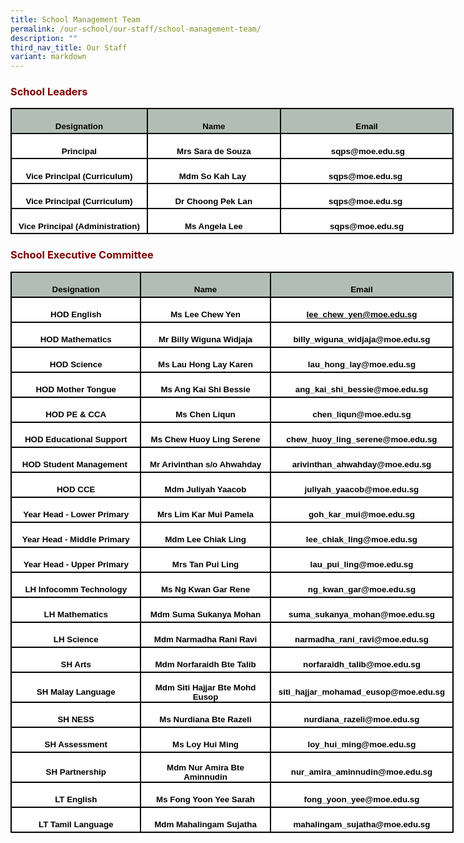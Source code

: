 ```yaml
---
title: School Management Team
permalink: /our-school/our-staff/school-management-team/
description: ""
third_nav_title: Our Staff
variant: markdown
---
```

<h3 style="text-align: justify;"><strong><span style="color: #800000;">School Leaders</span></strong></h3>

<table style="width:532.0pt;border-collapse:collapse;mso-yfti-tbllook:1184;
 mso-padding-alt:0in 5.4pt 0in 5.4pt" width="709" cellpadding="0" cellspacing="0" border="0" class="MsoNormalTable"><tbody><tr style="mso-yfti-irow:0;mso-yfti-firstrow:yes;height:30.0pt"><td style="width:161.0pt;border:solid black 1.5pt;background:#B2BEB5;
  padding:0in 5.4pt 0in 5.4pt;height:30.0pt" width="215"><p style="margin-bottom:0in;text-align:center;
  line-height:normal" align="center" class="MsoNormal"><b><span style="font-size:10.0pt;font-family:&quot;Arial&quot;,sans-serif;
  mso-fareast-font-family:&quot;Times New Roman&quot;;color:black;mso-font-kerning:0pt;
  mso-ligatures:none">Designation</span></b></p></td><td style="width:2.25in;border:solid black 1.5pt;border-left:none;
  background:#B2BEB5;padding:0in 5.4pt 0in 5.4pt;height:30.0pt" width="216"><p style="margin-bottom:0in;text-align:center;
  line-height:normal" align="center" class="MsoNormal"><b><span style="font-size:10.0pt;font-family:&quot;Arial&quot;,sans-serif;
  mso-fareast-font-family:&quot;Times New Roman&quot;;color:black;mso-font-kerning:0pt;
  mso-ligatures:none">Name</span></b></p></td><td style="width:209.0pt;border:solid black 1.5pt;border-left:none;
  background:#B2BEB5;padding:0in 5.4pt 0in 5.4pt;height:30.0pt" width="279"><p style="margin-bottom:0in;text-align:center;
  line-height:normal" align="center" class="MsoNormal"><b><span style="font-size:10.0pt;font-family:&quot;Arial&quot;,sans-serif;
  mso-fareast-font-family:&quot;Times New Roman&quot;;color:black;mso-font-kerning:0pt;
  mso-ligatures:none">Email</span></b></p></td></tr><tr style="mso-yfti-irow:1;height:30.0pt"><td style="width:161.0pt;border:solid black 1.5pt;border-top:none;
  background:white;padding:0in 5.4pt 0in 5.4pt;height:30.0pt" width="215"><p style="margin-bottom:0in;text-align:center;
  line-height:normal" align="center" class="MsoNormal"><b><span style="font-size:10.0pt;font-family:&quot;Arial&quot;,sans-serif;
  mso-fareast-font-family:&quot;Times New Roman&quot;;color:black;mso-font-kerning:0pt;
  mso-ligatures:none">Principal</span></b></p></td><td style="width:2.25in;border-top:none;border-left:none;
  border-bottom:solid black 1.5pt;border-right:solid black 1.5pt;background:
  white;padding:0in 5.4pt 0in 5.4pt;height:30.0pt" width="216"><p style="margin-bottom:0in;text-align:center;
  line-height:normal" align="center" class="MsoNormal"><b><span style="font-size:10.0pt;font-family:&quot;Arial&quot;,sans-serif;
  mso-fareast-font-family:&quot;Times New Roman&quot;;color:black;mso-font-kerning:0pt;
  mso-ligatures:none">Mrs Sara de Souza</span></b></p></td><td style="width:209.0pt;border-top:none;border-left:none;
  border-bottom:solid black 1.5pt;border-right:solid black 1.5pt;background:
  white;padding:0in 5.4pt 0in 5.4pt;height:30.0pt" width="279"><p style="margin-bottom:0in;text-align:center;
  line-height:normal" align="center" class="MsoNormal"><b><span style="font-size:10.0pt;font-family:&quot;Arial&quot;,sans-serif;
  mso-fareast-font-family:&quot;Times New Roman&quot;;color:black;mso-font-kerning:0pt;
  mso-ligatures:none">&nbsp;sqps@moe.edu.sg</span></b></p></td></tr><tr style="mso-yfti-irow:2;height:30.0pt"><td style="width:161.0pt;border:solid black 1.5pt;border-top:none;
  background:white;padding:0in 5.4pt 0in 5.4pt;height:30.0pt" width="215"><p style="margin-bottom:0in;text-align:center;
  line-height:normal" align="center" class="MsoNormal"><b><span style="font-size:10.0pt;font-family:&quot;Arial&quot;,sans-serif;
  mso-fareast-font-family:&quot;Times New Roman&quot;;color:black;mso-font-kerning:0pt;
  mso-ligatures:none">Vice Principal (Curriculum)</span></b></p></td><td style="width:2.25in;border-top:none;border-left:none;
  border-bottom:solid black 1.5pt;border-right:solid black 1.5pt;background:
  white;padding:0in 5.4pt 0in 5.4pt;height:30.0pt" width="216"><p style="margin-bottom:0in;text-align:center;
  line-height:normal" align="center" class="MsoNormal"><b><span style="font-size:10.0pt;font-family:&quot;Arial&quot;,sans-serif;
  mso-fareast-font-family:&quot;Times New Roman&quot;;color:black;mso-font-kerning:0pt;
  mso-ligatures:none">Mdm So Kah Lay&nbsp;</span></b></p></td><td style="width:209.0pt;border-top:none;border-left:none;
  border-bottom:solid black 1.5pt;border-right:solid black 1.5pt;background:
  white;padding:0in 5.4pt 0in 5.4pt;height:30.0pt" width="279"><p style="margin-bottom:0in;text-align:center;
  line-height:normal" align="center" class="MsoNormal"><b><span style="font-size:10.0pt;font-family:&quot;Arial&quot;,sans-serif;
  mso-fareast-font-family:&quot;Times New Roman&quot;;color:black;mso-font-kerning:0pt;
  mso-ligatures:none">sqps@moe.edu.sg&nbsp;</span></b></p></td></tr><tr style="mso-yfti-irow:3;height:30.0pt"><td style="width:161.0pt;border:solid black 1.5pt;border-top:none;
  background:white;padding:0in 5.4pt 0in 5.4pt;height:30.0pt" width="215"><p style="margin-bottom:0in;text-align:center;
  line-height:normal" align="center" class="MsoNormal"><b><span style="font-size:10.0pt;font-family:&quot;Arial&quot;,sans-serif;
  mso-fareast-font-family:&quot;Times New Roman&quot;;color:black;mso-font-kerning:0pt;
  mso-ligatures:none">Vice Principal (Curriculum)</span></b></p></td><td style="width:2.25in;border-top:none;border-left:none;
  border-bottom:solid black 1.5pt;border-right:solid black 1.5pt;background:
  white;padding:0in 5.4pt 0in 5.4pt;height:30.0pt" width="216"><p style="margin-bottom:0in;text-align:center;
  line-height:normal" align="center" class="MsoNormal"><b><span style="font-size:10.0pt;font-family:&quot;Arial&quot;,sans-serif;
  mso-fareast-font-family:&quot;Times New Roman&quot;;color:black;mso-font-kerning:0pt;
  mso-ligatures:none">Dr Choong Pek Lan</span></b></p></td><td style="width:209.0pt;border-top:none;border-left:none;
  border-bottom:solid black 1.5pt;border-right:solid black 1.5pt;background:
  white;padding:0in 5.4pt 0in 5.4pt;height:30.0pt" width="279"><p style="margin-bottom:0in;text-align:center;
  line-height:normal" align="center" class="MsoNormal"><b><span style="font-size:10.0pt;font-family:&quot;Arial&quot;,sans-serif;
  mso-fareast-font-family:&quot;Times New Roman&quot;;color:black;mso-font-kerning:0pt;
  mso-ligatures:none">sqps@moe.edu.sg&nbsp;</span></b></p></td></tr><tr style="mso-yfti-irow:4;mso-yfti-lastrow:yes;height:30.0pt"><td style="width:161.0pt;border:solid black 1.5pt;border-top:none;
  background:white;padding:0in 5.4pt 0in 5.4pt;height:30.0pt" width="215"><p style="margin-bottom:0in;text-align:center;
  line-height:normal" align="center" class="MsoNormal"><b><span style="font-size:10.0pt;font-family:&quot;Arial&quot;,sans-serif;
  mso-fareast-font-family:&quot;Times New Roman&quot;;color:black;mso-font-kerning:0pt;
  mso-ligatures:none">Vice Principal (Administration)</span></b></p></td><td style="width:2.25in;border-top:none;border-left:none;
  border-bottom:solid black 1.5pt;border-right:solid black 1.5pt;background:
  white;padding:0in 5.4pt 0in 5.4pt;height:30.0pt" width="216"><p style="margin-bottom:0in;text-align:center;
  line-height:normal" align="center" class="MsoNormal"><b><span style="font-size:10.0pt;font-family:&quot;Arial&quot;,sans-serif;
  mso-fareast-font-family:&quot;Times New Roman&quot;;color:black;mso-font-kerning:0pt;
  mso-ligatures:none">Ms Angela Lee</span></b></p></td><td style="width:209.0pt;border-top:none;border-left:none;
  border-bottom:solid black 1.5pt;border-right:solid black 1.5pt;background:
  white;padding:0in 5.4pt 0in 5.4pt;height:30.0pt" width="279"><p style="margin-bottom:0in;text-align:center;
  line-height:normal" align="center" class="MsoNormal"><b><span style="font-size:10.0pt;font-family:&quot;Arial&quot;,sans-serif;
  mso-fareast-font-family:&quot;Times New Roman&quot;;color:black;mso-font-kerning:0pt;
  mso-ligatures:none">sqps@moe.edu.sg</span></b></p></td></tr></tbody></table>

<h3 style="text-align: justify;"><strong><span style="color: #800000;">School Executive Committee</span></strong></h3>

<table style="width:532.0pt;border-collapse:collapse;mso-yfti-tbllook:1184;
 mso-padding-alt:0in 5.4pt 0in 5.4pt" width="709" cellpadding="0" cellspacing="0" border="0" class="MsoNormalTable"><tbody><tr style="mso-yfti-irow:0;mso-yfti-firstrow:yes;height:30.0pt"><td style="width:161.0pt;border:solid black 1.5pt;background:#B2BEB5;
  padding:0in 5.4pt 0in 5.4pt;height:30.0pt" width="215"><p style="margin-bottom:0in;text-align:center;
  line-height:normal" align="center" class="MsoNormal"><b><span style="font-size:10.0pt;font-family:&quot;Arial&quot;,sans-serif;
  mso-fareast-font-family:&quot;Times New Roman&quot;;color:black;mso-font-kerning:0pt;
  mso-ligatures:none;mso-bidi-language:TA">Designation</span></b></p></td><td style="width:2.25in;border:solid black 1.5pt;border-left:none;
  background:#B2BEB5;padding:0in 5.4pt 0in 5.4pt;height:30.0pt" width="216"><p style="margin-bottom:0in;text-align:center;
  line-height:normal" align="center" class="MsoNormal"><b><span style="font-size:10.0pt;font-family:&quot;Arial&quot;,sans-serif;
  mso-fareast-font-family:&quot;Times New Roman&quot;;color:black;mso-font-kerning:0pt;
  mso-ligatures:none;mso-bidi-language:TA">Name</span></b></p></td><td style="width:209.0pt;border:solid black 1.5pt;border-left:none;
  background:#B2BEB5;padding:0in 5.4pt 0in 5.4pt;height:30.0pt" width="279"><p style="margin-bottom:0in;text-align:center;
  line-height:normal" align="center" class="MsoNormal"><b><span style="font-size:10.0pt;font-family:&quot;Arial&quot;,sans-serif;
  mso-fareast-font-family:&quot;Times New Roman&quot;;color:black;mso-font-kerning:0pt;
  mso-ligatures:none;mso-bidi-language:TA">Email</span></b></p></td></tr><tr style="mso-yfti-irow:1;height:30.0pt"><td style="width:161.0pt;border:solid black 1.5pt;border-top:none;
  background:white;padding:0in 5.4pt 0in 5.4pt;height:30.0pt" width="215"><p style="margin-bottom:0in;text-align:center;
  line-height:normal" align="center" class="MsoNormal"><b><span style="font-size:10.0pt;font-family:&quot;Arial&quot;,sans-serif;
  mso-fareast-font-family:&quot;Times New Roman&quot;;color:black;mso-font-kerning:0pt;
  mso-ligatures:none;mso-bidi-language:TA">HOD English</span></b></p></td><td style="width:2.25in;border-top:none;border-left:none;
  border-bottom:solid black 1.5pt;border-right:solid black 1.5pt;background:
  white;padding:0in 5.4pt 0in 5.4pt;height:30.0pt" width="216"><p style="margin-bottom:0in;text-align:center;
  line-height:normal" align="center" class="MsoNormal"><b><span style="font-size:10.0pt;font-family:&quot;Arial&quot;,sans-serif;
  mso-fareast-font-family:&quot;Times New Roman&quot;;color:black;mso-font-kerning:0pt;
  mso-ligatures:none;mso-bidi-language:TA">Ms Lee Chew Yen</span></b></p></td><td style="width:209.0pt;border-top:none;border-left:none;
  border-bottom:solid black 1.5pt;border-right:solid black 1.5pt;background:
  white;padding:0in 5.4pt 0in 5.4pt;height:30.0pt" width="279"><p style="margin-bottom:0in;text-align:center;
  line-height:normal" align="center" class="MsoNormal"><b><span style="font-size:10.0pt;font-family:&quot;Arial&quot;,sans-serif;
  mso-fareast-font-family:&quot;Times New Roman&quot;;color:black;mso-font-kerning:0pt;
  mso-ligatures:none;mso-bidi-language:TA"><a href="mailto:lee_chew_yen@moe.edu.sg"><span style="color:black;text-decoration:
  none;text-underline:none">lee_chew_yen@moe.edu.sg</span></a></span></b></p></td></tr><tr style="mso-yfti-irow:2;height:30.0pt"><td style="width:161.0pt;border:solid black 1.5pt;border-top:none;
  background:white;padding:0in 5.4pt 0in 5.4pt;height:30.0pt" width="215"><p style="margin-bottom:0in;text-align:center;
  line-height:normal" align="center" class="MsoNormal"><b><span style="font-size:10.0pt;font-family:&quot;Arial&quot;,sans-serif;
  mso-fareast-font-family:&quot;Times New Roman&quot;;color:black;mso-font-kerning:0pt;
  mso-ligatures:none;mso-bidi-language:TA">HOD Mathematics</span></b></p></td><td style="width:2.25in;border-top:none;border-left:none;
  border-bottom:solid black 1.5pt;border-right:solid black 1.5pt;background:
  white;padding:0in 5.4pt 0in 5.4pt;height:30.0pt" width="216"><p style="margin-bottom:0in;text-align:center;
  line-height:normal" align="center" class="MsoNormal"><b><span style="font-size:10.0pt;font-family:&quot;Arial&quot;,sans-serif;
  mso-fareast-font-family:&quot;Times New Roman&quot;;color:black;mso-font-kerning:0pt;
  mso-ligatures:none;mso-bidi-language:TA">Mr Billy Wiguna Widjaja</span></b></p></td><td style="width:209.0pt;border-top:none;border-left:none;
  border-bottom:solid black 1.5pt;border-right:solid black 1.5pt;background:
  white;padding:0in 5.4pt 0in 5.4pt;height:30.0pt" width="279"><p style="margin-bottom:0in;text-align:center;
  line-height:normal" align="center" class="MsoNormal"><b><span style="font-size:10.0pt;font-family:&quot;Arial&quot;,sans-serif;
  mso-fareast-font-family:&quot;Times New Roman&quot;;color:black;mso-font-kerning:0pt;
  mso-ligatures:none;mso-bidi-language:TA">billy_wiguna_widjaja@moe.edu.sg</span></b></p></td></tr><tr style="mso-yfti-irow:3;height:30.0pt"><td style="width:161.0pt;border:solid black 1.5pt;border-top:none;
  background:white;padding:0in 5.4pt 0in 5.4pt;height:30.0pt" width="215"><p style="margin-bottom:0in;text-align:center;
  line-height:normal" align="center" class="MsoNormal"><b><span style="font-size:10.0pt;font-family:&quot;Arial&quot;,sans-serif;
  mso-fareast-font-family:&quot;Times New Roman&quot;;color:black;mso-font-kerning:0pt;
  mso-ligatures:none;mso-bidi-language:TA">HOD Science</span></b></p></td><td style="width:2.25in;border-top:none;border-left:none;
  border-bottom:solid black 1.5pt;border-right:solid black 1.5pt;background:
  white;padding:0in 5.4pt 0in 5.4pt;height:30.0pt" width="216"><p style="margin-bottom:0in;text-align:center;
  line-height:normal" align="center" class="MsoNormal"><b><span style="font-size:10.0pt;font-family:&quot;Arial&quot;,sans-serif;
  mso-fareast-font-family:&quot;Times New Roman&quot;;color:black;mso-font-kerning:0pt;
  mso-ligatures:none;mso-bidi-language:TA">Ms Lau Hong Lay Karen</span></b></p></td><td style="width:209.0pt;border-top:none;border-left:none;
  border-bottom:solid black 1.5pt;border-right:solid black 1.5pt;background:
  white;padding:0in 5.4pt 0in 5.4pt;height:30.0pt" width="279"><p style="margin-bottom:0in;text-align:center;
  line-height:normal" align="center" class="MsoNormal"><b><span style="font-size:10.0pt;font-family:&quot;Arial&quot;,sans-serif;
  mso-fareast-font-family:&quot;Times New Roman&quot;;color:black;mso-font-kerning:0pt;
  mso-ligatures:none;mso-bidi-language:TA">lau_hong_lay@moe.edu.sg</span></b></p></td></tr><tr style="mso-yfti-irow:4;height:30.0pt"><td style="width:161.0pt;border:solid black 1.5pt;border-top:none;
  background:white;padding:0in 5.4pt 0in 5.4pt;height:30.0pt" width="215"><p style="margin-bottom:0in;text-align:center;
  line-height:normal" align="center" class="MsoNormal"><b><span style="font-size:10.0pt;font-family:&quot;Arial&quot;,sans-serif;
  mso-fareast-font-family:&quot;Times New Roman&quot;;color:black;mso-font-kerning:0pt;
  mso-ligatures:none;mso-bidi-language:TA">HOD Mother Tongue</span></b></p></td><td style="width:2.25in;border-top:none;border-left:none;
  border-bottom:solid black 1.5pt;border-right:solid black 1.5pt;background:
  white;padding:0in 5.4pt 0in 5.4pt;height:30.0pt" width="216"><p style="margin-bottom:0in;text-align:center;
  line-height:normal" align="center" class="MsoNormal"><b><span style="font-size:10.0pt;font-family:&quot;Arial&quot;,sans-serif;
  mso-fareast-font-family:&quot;Times New Roman&quot;;color:black;mso-font-kerning:0pt;
  mso-ligatures:none;mso-bidi-language:TA">Ms Ang Kai Shi Bessie</span></b></p></td><td style="width:209.0pt;border-top:none;border-left:none;
  border-bottom:solid black 1.5pt;border-right:solid black 1.5pt;background:
  white;padding:0in 5.4pt 0in 5.4pt;height:30.0pt" width="279"><p style="margin-bottom:0in;text-align:center;
  line-height:normal" align="center" class="MsoNormal"><b><span style="font-size:10.0pt;font-family:&quot;Arial&quot;,sans-serif;
  mso-fareast-font-family:&quot;Times New Roman&quot;;color:black;mso-font-kerning:0pt;
  mso-ligatures:none;mso-bidi-language:TA">ang_kai_shi_bessie@moe.edu.sg</span></b></p></td></tr><tr style="mso-yfti-irow:5;height:30.0pt"><td style="width:161.0pt;border:solid black 1.5pt;border-top:none;
  background:white;padding:0in 5.4pt 0in 5.4pt;height:30.0pt" width="215"><p style="margin-bottom:0in;text-align:center;
  line-height:normal" align="center" class="MsoNormal"><b><span style="font-size:10.0pt;font-family:&quot;Arial&quot;,sans-serif;
  mso-fareast-font-family:&quot;Times New Roman&quot;;color:black;mso-font-kerning:0pt;
  mso-ligatures:none;mso-bidi-language:TA">HOD PE &amp; CCA</span></b></p></td><td style="width:2.25in;border-top:none;border-left:none;
  border-bottom:solid black 1.5pt;border-right:solid black 1.5pt;background:
  white;padding:0in 5.4pt 0in 5.4pt;height:30.0pt" width="216"><p style="margin-bottom:0in;text-align:center;
  line-height:normal" align="center" class="MsoNormal"><b><span style="font-size:10.0pt;font-family:&quot;Arial&quot;,sans-serif;
  mso-fareast-font-family:&quot;Times New Roman&quot;;color:black;mso-font-kerning:0pt;
  mso-ligatures:none;mso-bidi-language:TA">Ms Chen Liqun</span></b></p></td><td style="width:209.0pt;border-top:none;border-left:none;
  border-bottom:solid black 1.5pt;border-right:solid black 1.5pt;background:
  white;padding:0in 5.4pt 0in 5.4pt;height:30.0pt" width="279"><p style="margin-bottom:0in;text-align:center;
  line-height:normal" align="center" class="MsoNormal"><b><span style="font-size:10.0pt;font-family:&quot;Arial&quot;,sans-serif;
  mso-fareast-font-family:&quot;Times New Roman&quot;;color:black;mso-font-kerning:0pt;
  mso-ligatures:none;mso-bidi-language:TA">chen_liqun@moe.edu.sg</span></b></p></td></tr><tr style="mso-yfti-irow:6;height:30.0pt"><td style="width:161.0pt;border:solid black 1.5pt;border-top:none;
  background:white;padding:0in 5.4pt 0in 5.4pt;height:30.0pt" width="215"><p style="margin-bottom:0in;text-align:center;
  line-height:normal" align="center" class="MsoNormal"><b><span style="font-size:10.0pt;font-family:&quot;Arial&quot;,sans-serif;
  mso-fareast-font-family:&quot;Times New Roman&quot;;color:black;mso-font-kerning:0pt;
  mso-ligatures:none;mso-bidi-language:TA">HOD Educational Support</span></b></p></td><td style="width:2.25in;border-top:none;border-left:none;
  border-bottom:solid black 1.5pt;border-right:solid black 1.5pt;background:
  white;padding:0in 5.4pt 0in 5.4pt;height:30.0pt" width="216"><p style="margin-bottom:0in;text-align:center;
  line-height:normal" align="center" class="MsoNormal"><b><span style="font-size:10.0pt;font-family:&quot;Arial&quot;,sans-serif;
  mso-fareast-font-family:&quot;Times New Roman&quot;;color:black;mso-font-kerning:0pt;
  mso-ligatures:none;mso-bidi-language:TA">Ms Chew Huoy Ling Serene</span></b></p></td><td style="width:209.0pt;border-top:none;border-left:none;
  border-bottom:solid black 1.5pt;border-right:solid black 1.5pt;background:
  white;padding:0in 5.4pt 0in 5.4pt;height:30.0pt" width="279"><p style="margin-bottom:0in;text-align:center;
  line-height:normal" align="center" class="MsoNormal"><b><span style="font-size:10.0pt;font-family:&quot;Arial&quot;,sans-serif;
  mso-fareast-font-family:&quot;Times New Roman&quot;;color:black;mso-font-kerning:0pt;
  mso-ligatures:none;mso-bidi-language:TA">chew_huoy_ling_serene@moe.edu.sg</span></b></p></td></tr><tr style="mso-yfti-irow:7;height:30.0pt"><td style="width:161.0pt;border:solid black 1.5pt;border-top:none;
  background:white;padding:0in 5.4pt 0in 5.4pt;height:30.0pt" width="215"><p style="margin-bottom:0in;text-align:center;
  line-height:normal" align="center" class="MsoNormal"><b><span style="font-size:10.0pt;font-family:&quot;Arial&quot;,sans-serif;
  mso-fareast-font-family:&quot;Times New Roman&quot;;color:black;mso-font-kerning:0pt;
  mso-ligatures:none;mso-bidi-language:TA">HOD Student Management&nbsp;</span></b></p></td><td style="width:2.25in;border-top:none;border-left:none;
  border-bottom:solid black 1.5pt;border-right:solid black 1.5pt;background:
  white;padding:0in 5.4pt 0in 5.4pt;height:30.0pt" width="216"><p style="margin-bottom:0in;text-align:center;
  line-height:normal" align="center" class="MsoNormal"><b><span style="font-size:10.0pt;font-family:&quot;Arial&quot;,sans-serif;
  mso-fareast-font-family:&quot;Times New Roman&quot;;color:black;mso-font-kerning:0pt;
  mso-ligatures:none;mso-bidi-language:TA">Mr Arivinthan s/o Ahwahday</span></b></p></td><td style="width:209.0pt;border-top:none;border-left:none;
  border-bottom:solid black 1.5pt;border-right:solid black 1.5pt;background:
  white;padding:0in 5.4pt 0in 5.4pt;height:30.0pt" width="279"><p style="margin-bottom:0in;text-align:center;
  line-height:normal" align="center" class="MsoNormal"><b><span style="font-size:10.0pt;font-family:&quot;Arial&quot;,sans-serif;
  mso-fareast-font-family:&quot;Times New Roman&quot;;color:black;mso-font-kerning:0pt;
  mso-ligatures:none;mso-bidi-language:TA">arivinthan_ahwahday@moe.edu.sg</span></b></p></td></tr><tr style="mso-yfti-irow:8;height:30.0pt"><td style="width:161.0pt;border:solid black 1.5pt;border-top:none;
  background:white;padding:0in 5.4pt 0in 5.4pt;height:30.0pt" width="215"><p style="margin-bottom:0in;text-align:center;
  line-height:normal" align="center" class="MsoNormal"><b><span style="font-size:10.0pt;font-family:&quot;Arial&quot;,sans-serif;
  mso-fareast-font-family:&quot;Times New Roman&quot;;color:black;mso-font-kerning:0pt;
  mso-ligatures:none;mso-bidi-language:TA">HOD CCE</span></b></p></td><td style="width:2.25in;border-top:none;border-left:none;
  border-bottom:solid black 1.5pt;border-right:solid black 1.5pt;background:
  white;padding:0in 5.4pt 0in 5.4pt;height:30.0pt" width="216"><p style="margin-bottom:0in;text-align:center;
  line-height:normal" align="center" class="MsoNormal"><b><span style="font-size:10.0pt;font-family:&quot;Arial&quot;,sans-serif;
  mso-fareast-font-family:&quot;Times New Roman&quot;;color:black;mso-font-kerning:0pt;
  mso-ligatures:none;mso-bidi-language:TA">Mdm Juliyah Yaacob</span></b></p></td><td style="width:209.0pt;border-top:none;border-left:none;
  border-bottom:solid black 1.5pt;border-right:solid black 1.5pt;background:
  white;padding:0in 5.4pt 0in 5.4pt;height:30.0pt" width="279"><p style="margin-bottom:0in;text-align:center;
  line-height:normal" align="center" class="MsoNormal"><b><span style="font-size:10.0pt;font-family:&quot;Arial&quot;,sans-serif;
  mso-fareast-font-family:&quot;Times New Roman&quot;;color:black;mso-font-kerning:0pt;
  mso-ligatures:none;mso-bidi-language:TA">juliyah_yaacob@moe.edu.sg</span></b></p></td></tr><tr style="mso-yfti-irow:9;height:30.0pt"><td style="width:161.0pt;border:solid black 1.5pt;border-top:none;
  background:white;padding:0in 5.4pt 0in 5.4pt;height:30.0pt" width="215"><p style="margin-bottom:0in;text-align:center;
  line-height:normal" align="center" class="MsoNormal"><b><span style="font-size:10.0pt;font-family:&quot;Arial&quot;,sans-serif;
  mso-fareast-font-family:&quot;Times New Roman&quot;;color:black;mso-font-kerning:0pt;
  mso-ligatures:none;mso-bidi-language:TA">Year Head - Lower Primary</span></b></p></td><td style="width:2.25in;border-top:none;border-left:none;
  border-bottom:solid black 1.5pt;border-right:solid black 1.5pt;background:
  white;padding:0in 5.4pt 0in 5.4pt;height:30.0pt" width="216"><p style="margin-bottom:0in;text-align:center;
  line-height:normal" align="center" class="MsoNormal"><b><span style="font-size:10.0pt;font-family:&quot;Arial&quot;,sans-serif;
  mso-fareast-font-family:&quot;Times New Roman&quot;;color:black;mso-font-kerning:0pt;
  mso-ligatures:none;mso-bidi-language:TA">Mrs Lim Kar Mui Pamela</span></b></p></td><td style="width:209.0pt;border-top:none;border-left:none;
  border-bottom:solid black 1.5pt;border-right:solid black 1.5pt;background:
  white;padding:0in 5.4pt 0in 5.4pt;height:30.0pt" width="279"><p style="margin-bottom:0in;text-align:center;
  line-height:normal" align="center" class="MsoNormal"><b><span style="font-size:10.0pt;font-family:&quot;Arial&quot;,sans-serif;
  mso-fareast-font-family:&quot;Times New Roman&quot;;color:black;mso-font-kerning:0pt;
  mso-ligatures:none;mso-bidi-language:TA">goh_kar_mui@moe.edu.sg</span></b></p></td></tr><tr style="mso-yfti-irow:10;height:30.0pt"><td style="width:161.0pt;border:solid black 1.5pt;border-top:none;
  background:white;padding:0in 5.4pt 0in 5.4pt;height:30.0pt" width="215"><p style="margin-bottom:0in;text-align:center;
  line-height:normal" align="center" class="MsoNormal"><b><span style="font-size:10.0pt;font-family:&quot;Arial&quot;,sans-serif;
  mso-fareast-font-family:&quot;Times New Roman&quot;;color:black;mso-font-kerning:0pt;
  mso-ligatures:none;mso-bidi-language:TA">Year Head - Middle Primary</span></b></p></td><td style="width:2.25in;border-top:none;border-left:none;
  border-bottom:solid black 1.5pt;border-right:solid black 1.5pt;background:
  white;padding:0in 5.4pt 0in 5.4pt;height:30.0pt" width="216"><p style="margin-bottom:0in;text-align:center;
  line-height:normal" align="center" class="MsoNormal"><b><span style="font-size:10.0pt;font-family:&quot;Arial&quot;,sans-serif;
  mso-fareast-font-family:&quot;Times New Roman&quot;;color:black;mso-font-kerning:0pt;
  mso-ligatures:none;mso-bidi-language:TA">Mdm Lee Chiak Ling</span></b></p></td><td style="width:209.0pt;border-top:none;border-left:none;
  border-bottom:solid black 1.5pt;border-right:solid black 1.5pt;background:
  white;padding:0in 5.4pt 0in 5.4pt;height:30.0pt" width="279"><p style="margin-bottom:0in;text-align:center;
  line-height:normal" align="center" class="MsoNormal"><b><span style="font-size:10.0pt;font-family:&quot;Arial&quot;,sans-serif;
  mso-fareast-font-family:&quot;Times New Roman&quot;;color:black;mso-font-kerning:0pt;
  mso-ligatures:none;mso-bidi-language:TA">lee_chiak_ling@moe.edu.sg</span></b></p></td></tr><tr style="mso-yfti-irow:11;height:30.0pt"><td style="width:161.0pt;border:solid black 1.5pt;border-top:none;
  background:white;padding:0in 5.4pt 0in 5.4pt;height:30.0pt" width="215"><p style="margin-bottom:0in;text-align:center;
  line-height:normal" align="center" class="MsoNormal"><b><span style="font-size:10.0pt;font-family:&quot;Arial&quot;,sans-serif;
  mso-fareast-font-family:&quot;Times New Roman&quot;;color:black;mso-font-kerning:0pt;
  mso-ligatures:none;mso-bidi-language:TA">Year Head - Upper Primary</span></b></p></td><td style="width:2.25in;border-top:none;border-left:none;
  border-bottom:solid black 1.5pt;border-right:solid black 1.5pt;background:
  white;padding:0in 5.4pt 0in 5.4pt;height:30.0pt" width="216"><p style="margin-bottom:0in;text-align:center;
  line-height:normal" align="center" class="MsoNormal"><b><span style="font-size:10.0pt;font-family:&quot;Arial&quot;,sans-serif;
  mso-fareast-font-family:&quot;Times New Roman&quot;;color:black;mso-font-kerning:0pt;
  mso-ligatures:none;mso-bidi-language:TA">Mrs Tan Pui Ling</span></b></p></td><td style="width:209.0pt;border-top:none;border-left:none;
  border-bottom:solid black 1.5pt;border-right:solid black 1.5pt;background:
  white;padding:0in 5.4pt 0in 5.4pt;height:30.0pt" width="279"><p style="margin-bottom:0in;text-align:center;
  line-height:normal" align="center" class="MsoNormal"><b><span style="font-size:10.0pt;font-family:&quot;Arial&quot;,sans-serif;
  mso-fareast-font-family:&quot;Times New Roman&quot;;color:black;mso-font-kerning:0pt;
  mso-ligatures:none;mso-bidi-language:TA">lau_pui_ling@moe.edu.sg</span></b></p></td></tr><tr style="mso-yfti-irow:12;height:30.0pt"><td style="width:161.0pt;border:solid black 1.5pt;border-top:none;
  background:white;padding:0in 5.4pt 0in 5.4pt;height:30.0pt" width="215"><p style="margin-bottom:0in;text-align:center;
  line-height:normal" align="center" class="MsoNormal"><b><span style="font-size:10.0pt;font-family:&quot;Arial&quot;,sans-serif;
  mso-fareast-font-family:&quot;Times New Roman&quot;;color:black;mso-font-kerning:0pt;
  mso-ligatures:none;mso-bidi-language:TA">LH Infocomm Technology</span></b></p></td><td style="width:2.25in;border-top:none;border-left:none;
  border-bottom:solid black 1.5pt;border-right:solid black 1.5pt;background:
  white;padding:0in 5.4pt 0in 5.4pt;height:30.0pt" width="216"><p style="margin-bottom:0in;text-align:center;
  line-height:normal" align="center" class="MsoNormal"><b><span style="font-size:10.0pt;font-family:&quot;Arial&quot;,sans-serif;
  mso-fareast-font-family:&quot;Times New Roman&quot;;color:black;mso-font-kerning:0pt;
  mso-ligatures:none;mso-bidi-language:TA">Ms Ng Kwan Gar Rene</span></b></p></td><td style="width:209.0pt;border-top:none;border-left:none;
  border-bottom:solid black 1.5pt;border-right:solid black 1.5pt;background:
  white;padding:0in 5.4pt 0in 5.4pt;height:30.0pt" width="279"><p style="margin-bottom:0in;text-align:center;
  line-height:normal" align="center" class="MsoNormal"><b><span style="font-size:10.0pt;font-family:&quot;Arial&quot;,sans-serif;
  mso-fareast-font-family:&quot;Times New Roman&quot;;color:black;mso-font-kerning:0pt;
  mso-ligatures:none;mso-bidi-language:TA">ng_kwan_gar@moe.edu.sg</span></b></p></td></tr><tr style="mso-yfti-irow:13;height:30.0pt"><td style="width:161.0pt;border:solid black 1.5pt;border-top:none;
  background:white;padding:0in 5.4pt 0in 5.4pt;height:30.0pt" width="215"><p style="margin-bottom:0in;text-align:center;
  line-height:normal" align="center" class="MsoNormal"><b><span style="font-size:10.0pt;font-family:&quot;Arial&quot;,sans-serif;
  mso-fareast-font-family:&quot;Times New Roman&quot;;color:black;mso-font-kerning:0pt;
  mso-ligatures:none;mso-bidi-language:TA">LH Mathematics</span></b></p></td><td style="width:2.25in;border-top:none;border-left:none;
  border-bottom:solid black 1.5pt;border-right:solid black 1.5pt;background:
  white;padding:0in 5.4pt 0in 5.4pt;height:30.0pt" width="216"><p style="margin-bottom:0in;text-align:center;
  line-height:normal" align="center" class="MsoNormal"><b><span style="font-size:10.0pt;font-family:&quot;Arial&quot;,sans-serif;
  mso-fareast-font-family:&quot;Times New Roman&quot;;color:black;mso-font-kerning:0pt;
  mso-ligatures:none;mso-bidi-language:TA">Mdm Suma Sukanya Mohan</span></b></p></td><td style="width:209.0pt;border-top:none;border-left:none;
  border-bottom:solid black 1.5pt;border-right:solid black 1.5pt;background:
  white;padding:0in 5.4pt 0in 5.4pt;height:30.0pt" width="279"><p style="margin-bottom:0in;text-align:center;
  line-height:normal" align="center" class="MsoNormal"><b><span style="font-size:10.0pt;font-family:&quot;Arial&quot;,sans-serif;
  mso-fareast-font-family:&quot;Times New Roman&quot;;color:black;mso-font-kerning:0pt;
  mso-ligatures:none;mso-bidi-language:TA">suma_sukanya_mohan@moe.edu.sg</span></b></p></td></tr><tr style="mso-yfti-irow:14;height:30.0pt"><td style="width:161.0pt;border:solid black 1.5pt;border-top:none;
  background:white;padding:0in 5.4pt 0in 5.4pt;height:30.0pt" width="215"><p style="margin-bottom:0in;text-align:center;
  line-height:normal" align="center" class="MsoNormal"><b><span style="font-size:10.0pt;font-family:&quot;Arial&quot;,sans-serif;
  mso-fareast-font-family:&quot;Times New Roman&quot;;color:black;mso-font-kerning:0pt;
  mso-ligatures:none;mso-bidi-language:TA">LH Science</span></b></p></td><td style="width:2.25in;border-top:none;border-left:none;
  border-bottom:solid black 1.5pt;border-right:solid black 1.5pt;background:
  white;padding:0in 5.4pt 0in 5.4pt;height:30.0pt" width="216"><p style="margin-bottom:0in;text-align:center;
  line-height:normal" align="center" class="MsoNormal"><b><span style="font-size:10.0pt;font-family:&quot;Arial&quot;,sans-serif;
  mso-fareast-font-family:&quot;Times New Roman&quot;;color:black;mso-font-kerning:0pt;
  mso-ligatures:none;mso-bidi-language:TA">Mdm Narmadha Rani Ravi</span></b></p></td><td style="width:209.0pt;border-top:none;border-left:none;
  border-bottom:solid black 1.5pt;border-right:solid black 1.5pt;background:
  white;padding:0in 5.4pt 0in 5.4pt;height:30.0pt" width="279"><p style="margin-bottom:0in;text-align:center;
  line-height:normal" align="center" class="MsoNormal"><b><span style="font-size:10.0pt;font-family:&quot;Arial&quot;,sans-serif;
  mso-fareast-font-family:&quot;Times New Roman&quot;;color:black;mso-font-kerning:0pt;
  mso-ligatures:none;mso-bidi-language:TA">narmadha_rani_ravi@moe.edu.sg</span></b></p></td></tr><tr style="mso-yfti-irow:15;height:30.0pt"><td style="width:161.0pt;border:solid black 1.5pt;border-top:none;
  background:white;padding:0in 5.4pt 0in 5.4pt;height:30.0pt" width="215"><p style="margin-bottom:0in;text-align:center;
  line-height:normal" align="center" class="MsoNormal"><b><span style="font-size:10.0pt;font-family:&quot;Arial&quot;,sans-serif;
  mso-fareast-font-family:&quot;Times New Roman&quot;;color:black;mso-font-kerning:0pt;
  mso-ligatures:none;mso-bidi-language:TA">SH Arts</span></b></p></td><td style="width:2.25in;border-top:none;border-left:none;
  border-bottom:solid black 1.5pt;border-right:solid black 1.5pt;background:
  white;padding:0in 5.4pt 0in 5.4pt;height:30.0pt" width="216"><p style="margin-bottom:0in;text-align:center;
  line-height:normal" align="center" class="MsoNormal"><b><span style="font-size:10.0pt;font-family:&quot;Arial&quot;,sans-serif;
  mso-fareast-font-family:&quot;Times New Roman&quot;;color:black;mso-font-kerning:0pt;
  mso-ligatures:none;mso-bidi-language:TA">Mdm Norfaraidh Bte Talib</span></b></p></td><td style="width:209.0pt;border-top:none;border-left:none;
  border-bottom:solid black 1.5pt;border-right:solid black 1.5pt;background:
  white;padding:0in 5.4pt 0in 5.4pt;height:30.0pt" width="279"><p style="margin-bottom:0in;text-align:center;
  line-height:normal" align="center" class="MsoNormal"><b><span style="font-size:10.0pt;font-family:&quot;Arial&quot;,sans-serif;
  mso-fareast-font-family:&quot;Times New Roman&quot;;color:black;mso-font-kerning:0pt;
  mso-ligatures:none;mso-bidi-language:TA">norfaraidh_talib@moe.edu.sg</span></b></p></td></tr><tr style="mso-yfti-irow:16;height:30.0pt"><td style="width:161.0pt;border:solid black 1.5pt;border-top:none;
  background:white;padding:0in 5.4pt 0in 5.4pt;height:30.0pt" width="215"><p style="margin-bottom:0in;text-align:center;
  line-height:normal" align="center" class="MsoNormal"><b><span style="font-size:10.0pt;font-family:&quot;Arial&quot;,sans-serif;
  mso-fareast-font-family:&quot;Times New Roman&quot;;color:black;mso-font-kerning:0pt;
  mso-ligatures:none;mso-bidi-language:TA">SH Malay Language</span></b></p></td><td style="width:2.25in;border-top:none;border-left:none;
  border-bottom:solid black 1.5pt;border-right:solid black 1.5pt;background:
  white;padding:0in 5.4pt 0in 5.4pt;height:30.0pt" width="216"><p style="margin-bottom:0in;text-align:center;
  line-height:normal" align="center" class="MsoNormal"><b><span style="font-size:10.0pt;font-family:&quot;Arial&quot;,sans-serif;
  mso-fareast-font-family:&quot;Times New Roman&quot;;color:black;mso-font-kerning:0pt;
  mso-ligatures:none;mso-bidi-language:TA">Mdm Siti Hajjar Bte Mohd Eusop</span></b></p></td><td style="width:209.0pt;border-top:none;border-left:none;
  border-bottom:solid black 1.5pt;border-right:solid black 1.5pt;background:
  white;padding:0in 5.4pt 0in 5.4pt;height:30.0pt" width="279"><p style="margin-bottom:0in;text-align:center;
  line-height:normal" align="center" class="MsoNormal"><b><span style="font-size:10.0pt;font-family:&quot;Arial&quot;,sans-serif;
  mso-fareast-font-family:&quot;Times New Roman&quot;;color:black;mso-font-kerning:0pt;
  mso-ligatures:none;mso-bidi-language:TA">siti_hajjar_mohamad_eusop@moe.edu.sg</span></b></p></td></tr><tr style="mso-yfti-irow:17;height:30.0pt"><td style="width:161.0pt;border:solid black 1.5pt;border-top:none;
  background:white;padding:0in 5.4pt 0in 5.4pt;height:30.0pt" width="215"><p style="margin-bottom:0in;text-align:center;
  line-height:normal" align="center" class="MsoNormal"><b><span style="font-size:10.0pt;font-family:&quot;Arial&quot;,sans-serif;
  mso-fareast-font-family:&quot;Times New Roman&quot;;color:black;mso-font-kerning:0pt;
  mso-ligatures:none;mso-bidi-language:TA">SH NESS</span></b></p></td><td style="width:2.25in;border-top:none;border-left:none;
  border-bottom:solid black 1.5pt;border-right:solid black 1.5pt;background:
  white;padding:0in 5.4pt 0in 5.4pt;height:30.0pt" width="216"><p style="margin-bottom:0in;text-align:center;
  line-height:normal" align="center" class="MsoNormal"><b><span style="font-size:10.0pt;font-family:&quot;Arial&quot;,sans-serif;
  mso-fareast-font-family:&quot;Times New Roman&quot;;color:black;mso-font-kerning:0pt;
  mso-ligatures:none;mso-bidi-language:TA">Ms Nurdiana Bte Razeli</span></b></p></td><td style="width:209.0pt;border-top:none;border-left:none;
  border-bottom:solid black 1.5pt;border-right:solid black 1.5pt;background:
  white;padding:0in 5.4pt 0in 5.4pt;height:30.0pt" width="279"><p style="margin-bottom:0in;text-align:center;
  line-height:normal" align="center" class="MsoNormal"><b><span style="font-size:10.0pt;font-family:&quot;Arial&quot;,sans-serif;
  mso-fareast-font-family:&quot;Times New Roman&quot;;color:black;mso-font-kerning:0pt;
  mso-ligatures:none;mso-bidi-language:TA">nurdiana_razeli@moe.edu.sg</span></b></p></td></tr><tr style="mso-yfti-irow:18;height:30.0pt"><td style="width:161.0pt;border:solid black 1.5pt;border-top:none;
  background:white;padding:0in 5.4pt 0in 5.4pt;height:30.0pt" width="215"><p style="margin-bottom:0in;text-align:center;
  line-height:normal" align="center" class="MsoNormal"><b><span style="font-size:10.0pt;font-family:&quot;Arial&quot;,sans-serif;
  mso-fareast-font-family:&quot;Times New Roman&quot;;color:black;mso-font-kerning:0pt;
  mso-ligatures:none;mso-bidi-language:TA">SH Assessment</span></b></p></td><td style="width:2.25in;border-top:none;border-left:none;
  border-bottom:solid black 1.5pt;border-right:solid black 1.5pt;background:
  white;padding:0in 5.4pt 0in 5.4pt;height:30.0pt" width="216"><p style="margin-bottom:0in;text-align:center;
  line-height:normal" align="center" class="MsoNormal"><b><span style="font-size:10.0pt;font-family:&quot;Arial&quot;,sans-serif;
  mso-fareast-font-family:&quot;Times New Roman&quot;;color:black;mso-font-kerning:0pt;
  mso-ligatures:none;mso-bidi-language:TA">Ms Loy Hui Ming</span></b></p></td><td style="width:209.0pt;border-top:none;border-left:none;
  border-bottom:solid black 1.5pt;border-right:solid black 1.5pt;background:
  white;padding:0in 5.4pt 0in 5.4pt;height:30.0pt" width="279"><p style="margin-bottom:0in;text-align:center;
  line-height:normal" align="center" class="MsoNormal"><b><span style="font-size:10.0pt;font-family:&quot;Arial&quot;,sans-serif;
  mso-fareast-font-family:&quot;Times New Roman&quot;;color:black;mso-font-kerning:0pt;
  mso-ligatures:none;mso-bidi-language:TA">loy_hui_ming@moe.edu.sg</span></b></p></td></tr><tr style="mso-yfti-irow:19;height:30.0pt"><td style="width:161.0pt;border:solid black 1.5pt;border-top:none;
  background:white;padding:0in 5.4pt 0in 5.4pt;height:30.0pt" width="215"><p style="margin-bottom:0in;text-align:center;
  line-height:normal" align="center" class="MsoNormal"><b><span style="font-size:10.0pt;font-family:&quot;Arial&quot;,sans-serif;
  mso-fareast-font-family:&quot;Times New Roman&quot;;color:black;mso-font-kerning:0pt;
  mso-ligatures:none;mso-bidi-language:TA">SH Partnership</span></b></p></td><td style="width:2.25in;border-top:none;border-left:none;
  border-bottom:solid black 1.5pt;border-right:solid black 1.5pt;background:
  white;padding:0in 5.4pt 0in 5.4pt;height:30.0pt" width="216"><p style="margin-bottom:0in;text-align:center;
  line-height:normal" align="center" class="MsoNormal"><b><span style="font-size:10.0pt;font-family:&quot;Arial&quot;,sans-serif;
  mso-fareast-font-family:&quot;Times New Roman&quot;;color:black;mso-font-kerning:0pt;
  mso-ligatures:none;mso-bidi-language:TA">Mdm Nur Amira Bte Aminnudin</span></b></p></td><td style="width:209.0pt;border-top:none;border-left:none;
  border-bottom:solid black 1.5pt;border-right:solid black 1.5pt;background:
  white;padding:0in 5.4pt 0in 5.4pt;height:30.0pt" width="279"><p style="margin-bottom:0in;text-align:center;
  line-height:normal" align="center" class="MsoNormal"><b><span style="font-size:10.0pt;font-family:&quot;Arial&quot;,sans-serif;
  mso-fareast-font-family:&quot;Times New Roman&quot;;color:black;mso-font-kerning:0pt;
  mso-ligatures:none;mso-bidi-language:TA">nur_amira_aminnudin@moe.edu.sg</span></b></p></td></tr><tr style="mso-yfti-irow:20;height:30.0pt"><td style="width:161.0pt;border:solid black 1.5pt;border-top:none;
  background:white;padding:0in 5.4pt 0in 5.4pt;height:30.0pt" width="215"><p style="margin-bottom:0in;text-align:center;
  line-height:normal" align="center" class="MsoNormal"><b><span style="font-size:10.0pt;font-family:&quot;Arial&quot;,sans-serif;
  mso-fareast-font-family:&quot;Times New Roman&quot;;color:black;mso-font-kerning:0pt;
  mso-ligatures:none;mso-bidi-language:TA">LT English</span></b></p></td><td style="width:2.25in;border-top:none;border-left:none;
  border-bottom:solid black 1.5pt;border-right:solid black 1.5pt;background:
  white;padding:0in 5.4pt 0in 5.4pt;height:30.0pt" width="216"><p style="margin-bottom:0in;text-align:center;
  line-height:normal" align="center" class="MsoNormal"><b><span style="font-size:10.0pt;font-family:&quot;Arial&quot;,sans-serif;
  mso-fareast-font-family:&quot;Times New Roman&quot;;color:black;mso-font-kerning:0pt;
  mso-ligatures:none;mso-bidi-language:TA">Ms Fong Yoon Yee Sarah</span></b></p></td><td style="width:209.0pt;border-top:none;border-left:none;
  border-bottom:solid black 1.5pt;border-right:solid black 1.5pt;background:
  white;padding:0in 5.4pt 0in 5.4pt;height:30.0pt" width="279"><p style="margin-bottom:0in;text-align:center;
  line-height:normal" align="center" class="MsoNormal"><b><span style="font-size:10.0pt;font-family:&quot;Arial&quot;,sans-serif;
  mso-fareast-font-family:&quot;Times New Roman&quot;;color:black;mso-font-kerning:0pt;
  mso-ligatures:none;mso-bidi-language:TA">fong_yoon_yee@moe.edu.sg</span></b></p></td></tr><tr style="mso-yfti-irow:21;mso-yfti-lastrow:yes;height:30.0pt"><td style="width:161.0pt;border:solid black 1.5pt;border-top:none;
  background:white;padding:0in 5.4pt 0in 5.4pt;height:30.0pt" width="215"><p style="margin-bottom:0in;text-align:center;
  line-height:normal" align="center" class="MsoNormal"><b><span style="font-size:10.0pt;font-family:&quot;Arial&quot;,sans-serif;
  mso-fareast-font-family:&quot;Times New Roman&quot;;color:black;mso-font-kerning:0pt;
  mso-ligatures:none;mso-bidi-language:TA">LT Tamil Language</span></b></p></td><td style="width:2.25in;border-top:none;border-left:none;
  border-bottom:solid black 1.5pt;border-right:solid black 1.5pt;background:
  white;padding:0in 5.4pt 0in 5.4pt;height:30.0pt" width="216"><p style="margin-bottom:0in;text-align:center;
  line-height:normal" align="center" class="MsoNormal"><b><span style="font-size:10.0pt;font-family:&quot;Arial&quot;,sans-serif;
  mso-fareast-font-family:&quot;Times New Roman&quot;;color:black;mso-font-kerning:0pt;
  mso-ligatures:none;mso-bidi-language:TA">Mdm Mahalingam Sujatha</span></b></p></td><td style="width:209.0pt;border-top:none;border-left:none;
  border-bottom:solid black 1.5pt;border-right:solid black 1.5pt;background:
  white;padding:0in 5.4pt 0in 5.4pt;height:30.0pt" width="279"><p style="margin-bottom:0in;text-align:center;
  line-height:normal" align="center" class="MsoNormal"><b><span style="font-size:10.0pt;font-family:&quot;Arial&quot;,sans-serif;
  mso-fareast-font-family:&quot;Times New Roman&quot;;color:black;mso-font-kerning:0pt;
  mso-ligatures:none;mso-bidi-language:TA">mahalingam_sujatha@moe.edu.sg</span></b></p></td></tr></tbody></table>